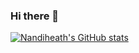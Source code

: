 ### Hi there 👋

[![Nandiheath's GitHub stats](https://github-readme-stats.vercel.app/api?username=nandiheath)](https://github.com/anuraghazra/github-readme-stats)
